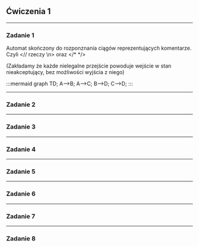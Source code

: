 ## Ćwiczenia 1
***
### Zadanie 1
Automat skończony do rozponznania ciągów reprezentujących komentarze. Czyli <// rzeczy \n> oraz </* */>

(Zakładamy że każde nielegalne przejście powoduje wejście w stan nieakceptujący, bez możliwości wyjścia z niego)

:::mermaid
graph TD;
    A-->B;
    A-->C;
    B-->D;
    C-->D;
:::

***
### Zadanie 2

***
### Zadanie 3

***
### Zadanie 4

***
### Zadanie 5

***
### Zadanie 6

***
### Zadanie 7

***
### Zadanie 8
